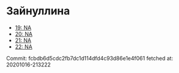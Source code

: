# Зайнуллина
- [19: NA](19.md)
- [20: NA](20.md)
- [21: NA](21.md)
- [22: NA](22.md)

Commit: fcbdb6d5cdc2fb7dc1d114dfd4c93d86e1e4f061
 fetched at: 20201016-213222
